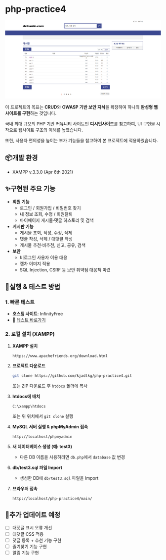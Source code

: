 # php-practice4

![alt text](resource/images/readme_img1.png)

이 프로젝트의 목표는 **CRUD**와 **OWASP 기반 보안 지식**을 확장하여 하나의 **완성형 웹사이트를 구현**하는 것입니다.

국내 최대 규모의 PHP 기반 커뮤니티 사이트인 **디시인사이드**를 참고하여, UI 구현을 시작으로 웹사이트 구조의 이해를 높였습니다.

또한, 사용자 편의성을 높이는 부가 기능들을 참고하여 본 프로젝트에 적용하였습니다.

## 📦개발 환경

- XAMPP v.3.3.0 (Apr 6th 2021)

## ✨구현된 주요 기능

- **회원 기능**
  - 로그인 / 회원가입 / 비밀번호 찾기
  - 내 정보 조회, 수정 / 회원탈퇴
  - 마이페이지 게시물·댓글 히스토리 및 검색
- **게시판 기능**
  - 게시물 조회, 작성, 수정, 삭제
  - 댓글 작성, 삭제 / 대댓글 작성
  - 게시물 추천·비추천, 신고, 공유, 검색
- **보안**
  - 비로그인 사용자 이용 대응
  - 캡차 이미지 적용
  - SQL Injection, CSRF 등 보안 취약점 대응책 마련

## 🚀실행 & 테스트 방법

### 1. 빠른 테스트

- **호스팅 사이트**: InfinityFree
- 🔗 [테스트 바로가기](https://kjadlkg.infy.uk)

### 2. 로컬 설치 (XAMPP)

1. **XAMPP 설치**
   ```
   https://www.apachefriends.org/download.html
   ```
2. **프로젝트 다운로드**
   ```bash
   git clone https://github.com/kjadlkg/php-practice4.git
   ```
   또는 ZIP 다운로드 후 `htdocs` 폴더에 복사
3. **htdocs에 배치**
   ```
   C:\xampp\htdocs
   ```
   또는 위 위치에서 `git clone` 실행
4. **MySQL 서버 실행 & phpMyAdmin 접속**
   ```
   http://localhost/phpmyadmin
   ```
5. **새 데이터베이스 생성 (예: test3)**
   - 다른 DB 이름을 사용하려면 `db.php`에서 `database` 값 변경
6. **db/test3.sql 파일 Import**

   - 생성한 DB에 `db/test3.sql` 파일을 Import

7. **브라우저 접속**
   ```
   http://localhost/php-practice4/main/
   ```

## 🔧추가 업데이트 예정

- [ ] 대댓글 표시 오류 개선
- [ ] 대댓글 CSS 적용
- [ ] 댓글 등록 + 추천 기능 구현
- [ ] 즐겨찾기 기능 구현
- [ ] 알림 기능 구현
